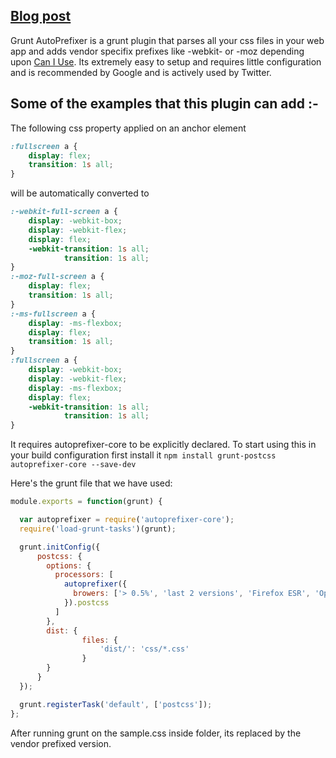 ## [Blog post](http://grunt-tasks.com/12-autoprefixer/ "autoprefixer")

Grunt AutoPrefixer is a grunt plugin that parses all your css files in your web app and adds vendor specifix prefixes like -webkit- or -moz depending upon [Can I Use](http://caniuse.com/).
Its extremely easy to setup and requires little configuration and is recommended by Google and is actively used by Twitter.

## Some of the examples that this plugin can add :-

The following css property applied on an anchor element
```css
:fullscreen a {
	display: flex;
	transition: 1s all;
}
```

will be automatically converted to

```css
:-webkit-full-screen a {
	display: -webkit-box;
	display: -webkit-flex;
	display: flex;
	-webkit-transition: 1s all;
	        transition: 1s all;
}
:-moz-full-screen a {
	display: flex;
	transition: 1s all;
}
:-ms-fullscreen a {
	display: -ms-flexbox;
	display: flex;
	transition: 1s all;
}
:fullscreen a {
	display: -webkit-box;
	display: -webkit-flex;
	display: -ms-flexbox;
	display: flex;
	-webkit-transition: 1s all;
	        transition: 1s all;
}
```

It requires autoprefixer-core to be explicitly declared.
To start using this in your build configuration first install it
`npm install grunt-postcss autoprefixer-core --save-dev`

Here's the grunt file that we have used:
```js
module.exports = function(grunt) {

  var autoprefixer = require('autoprefixer-core');
  require('load-grunt-tasks')(grunt);

  grunt.initConfig({
      postcss: {
        options: {
          processors: [
            autoprefixer({
              browers: ['> 0.5%', 'last 2 versions', 'Firefox ESR', 'Opera 12.1']
            }).postcss
          ]
        },
        dist: {
				files: {
					'dist/': 'css/*.css'
				}
        }
      }
  });

  grunt.registerTask('default', ['postcss']);
};
```

After running grunt on the sample.css inside folder, its replaced by the vendor prefixed version.